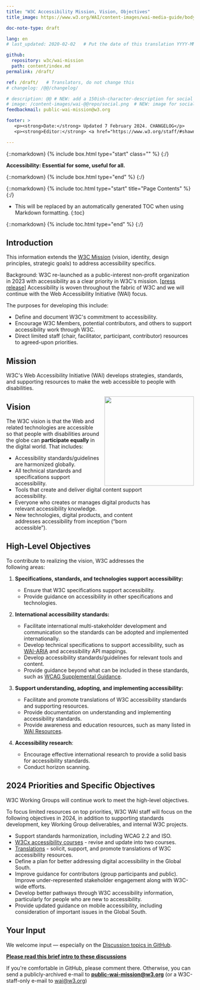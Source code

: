 ```yaml
---
title: "W3C Accessibility Mission, Vision, Objectives"
title_image: https://www.w3.org/WAI/content-images/wai-media-guide/body.svg

doc-note-type: draft

lang: en
# last_updated: 2020-02-02   # Put the date of this translation YYYY-MM-DD (with month in the middle)

github:
  repository: w3c/wai-mission
  path: content/index.md
permalink: /draft/

ref: /draft/   # Translators, do not change this
# changelog: /@@/changelog/

# description: @@ # NEW: add a 150ish-character-description for social media   # translate the description
# image: /content-images/wai-@@repo/social.png  # NEW: image for social media
feedbackmail: public-wai-mission@w3.org

footer: >
   <p><strong>Date:</strong> Updated 7 February 2024. CHANGELOG</p>
   <p><strong>Editor:</strong> <a href="https://www.w3.org/staff/#shawn">Shawn Lawton Henry</a>. Contributors: Kevin White, Ruoxi Ran, Daniel Montalvo, Michael Cooper, and many others.</p>

---
```


{::nomarkdown}
{% include box.html type="start" class="" %}
{:/}

**Accessibility: Essential for some, useful for all.**

{::nomarkdown}
{% include box.html type="end" %}
{:/}

{::nomarkdown}
{% include toc.html type="start" title="Page Contents" %}
{:/}

- This will be replaced by an automatically generated TOC when using Markdown formatting.
{:toc}

{::nomarkdown}
{% include toc.html type="end" %}
{:/}

## Introduction

This information extends the [W3C Mission](https://www.w3.org/mission/) (vision, identity, design principles, strategic goals) to address accessibility specifics.

Background: W3C re-launched as a public-interest non-profit organization in 2023 with accessibility as a clear priority in W3C's mission. [[press release](https://www.w3.org/press-releases/2023/w3c-le-launched/)] Accessibility is woven throughout the fabric of W3C and we will continue with the Web Accessibility Initiative (WAI) focus.

The purposes for developing this include:
* Define and document W3C's commitment to accessibility.
* Encourage W3C Members, potential contributors, and others to support accessibility work through W3C.
* Direct limited staff (chair, facilitator, participant, contributor) resources to agreed-upon priorities.

## Mission

W3C's Web Accessibility Initiative (WAI) develops strategies, standards, and supporting resources to make the web accessible to people with disabilities.

<img src="https://www.w3.org/WAI/content-images/wai-fundamentals-overview/still-dog-outside.png" alt="" style="float:right; margin-left:1em; width:240px; clear:both;" />
<div style="float:right; margin-left:1em; width:90px; clear:both;"><br><br>
<img src="https://www.w3.org/WAI/content-images/wai-fundamentals-overview/two-smiling.png" alt="" /><br><br>
<img src="https://www.w3.org/WAI/content-images/wai-fundamentals-overview/low-vision.png" alt="" /><br><br>
<img src="https://www.w3.org/WAI/content-images/wai-fundamentals-overview/older-user-laptop.png" alt="" /><br><br>
<img src="https://www.w3.org/WAI/content-images/wai-fundamentals-overview/sip-puff.png"  alt="" /><br><br>
<img src="https://www.w3.org/WAI/content-images/wai-fundamentals-overview/hearing-aid.png" alt="" /><br><br>
<img src="https://www.w3.org/WAI/content-images/wai-fundamentals-overview/low-vision-pizza.png" alt="" /><br><br>
<img src="https://www.w3.org/WAI/content-images/wai-fundamentals-overview/mobile-outside.png" alt="" />
</div>
<div style="float:right; margin-left:1em; width:77px; clear:both;"><br><br>
<img src="https://www.w3.org/WAI/content-images/wai-media-guide/ear.svg" alt="" /><br><br> 
<img src="https://www.w3.org/WAI/content-images/wai-media-guide/eye.svg" alt="" /><br><br>
<img src="https://www.w3.org/WAI/content-images/wai-media-guide/brain.svg" alt="" /><br><br>
<img src="https://www.w3.org/WAI/content-images/wai-media-guide/hand.svg" alt="" /><br><br>
<img src="https://www.w3.org/WAI/content-images/wai-media-guide/speech.svg" alt="" />
</div>

## Vision

The W3C vision is that the Web and related technologies are accessible so that people with disabilities around the globe can **participate equally** in the digital world. That includes:
* Accessibility standards/guidelines are harmonized globally.
* All technical standards and specifications support accessibility.
* Tools that create and deliver digital content support accessibility.
* Everyone who creates or manages digital products has relevant accessibility knowledge.
* New technologies, digital products, and content addresses accessibility from inception (“born accessible”).

## High-Level Objectives

To contribute to realizing the vision, W3C addresses the following areas:

1. **Specifications, standards, and technologies support accessibility:**
   - Ensure that W3C specifications support accessibility.
   - Provide guidance on accessibility in other specifications and technologies.

2. **International accessibility standards:**
   - Facilitate international multi-stakeholder development and communication so the standards can be adopted and implemented internationally.
   - Develop technical specifications to support accessibility, such as [WAI-ARIA](https://www.w3.org/WAI/standards-guidelines/aria/) and accessibility API mappings.
   - Develop accessibility standards/guidelines for relevant tools and content.
   - Provide guidance beyond what can be included in these standards, such as [WCAG Supplemental Guidance](https://www.w3.org/WAI/WCAG2/supplemental/about/).
   
3. **Support understanding, adopting, and implementing accessibility:**
   - Facilitate and promote translations of W3C accessibility standards and supporting resources.
   - Provide documentation on understanding and implementing accessibility standards.
   - Provide awareness and education resources, such as many listed in [WAI Resources](https://www.w3.org/WAI/resources/).

4. **Accessibility research**:
   - Encourage effective international research to provide a solid basis for accessibility standards.
   - Conduct horizon scanning.

## 2024 Priorities and Specific Objectives

W3C Working Groups will continue work to meet the high-level objectives.

To focus limited resources on top priorities, W3C WAI staff will focus on the following objectives in 2024, in addition to supporting standards development, key Working Group deliverables, and internal W3C projects.

- Support standards harmonization, including WCAG 2.2 and ISO.
- [W3Cx accessibility courses](https://www.w3.org/WAI/courses/foundations-course/) - revise and update into two courses.
- [Translations](https://www.w3.org/WAI/translations/) - solicit, support, and promote translations of W3C accessibility resources<!-- , with the goal of: [@@ specific targets...] -->.
- Define a plan for better addressing digital accessibility in the Global South.
- Improve guidance for contributors (group participants and public). Improve under-represented stakeholder engagement along with W3C-wide efforts.
- Develop better pathways through W3C accessibility information, particularly for people who are new to accessibility.
- Provide updated guidance on mobile accessibility, including consideration of important issues in the Global South.

## Your Input

We welcome input &mdash; especially on the [Discussion topics in GitHub](https://github.com/w3c/wai-mission/discussions).

**[Please read this brief intro to these discussions](https://github.com/w3c/wai-mission/discussions/2)**

If you're comfortable in GitHub, please comment there. Otherwise, you can send a publicly-archived e-mail to **public-wai-mission@w3.org** (or a W3C-staff-only e-mail to wai@w3.org)

<img src="https://www.w3.org/WAI/content-images/wai-fundamentals-overview/banner-with-blur.png" alt="" />
